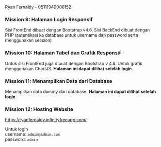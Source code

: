 Ryan Fernaldy - 05111940000152

### Mission 9: Halaman Login Responsif

Sisi FrontEnd dibuat dengan Bootstrap v4.6. Sisi BackEnd dibuat dengan PHP (autentikasi ke database untuk username dan password serta menggunakan session)

### Mission 10: Halaman Tabel dan Grafik Responsif

Untuk sisi FrontEnd juga dibuat dengan Bootstrap v 4.6. Untuk grafik menggunakan ChartJS. <b>Halaman ini dapat dilihat setelah login.</b>

### Mission 11: Menampilkan Data dari Database

Menampilkan data dummy dari database. <b>Halaman ini dapat dilihat setelah login.</b>

### Mission 12: Hosting Website

https://ryanfernaldy.infinityfreeapp.com/

Untuk login<br>
username: `admin@admin.com`<br>
password: `admin`<br>

